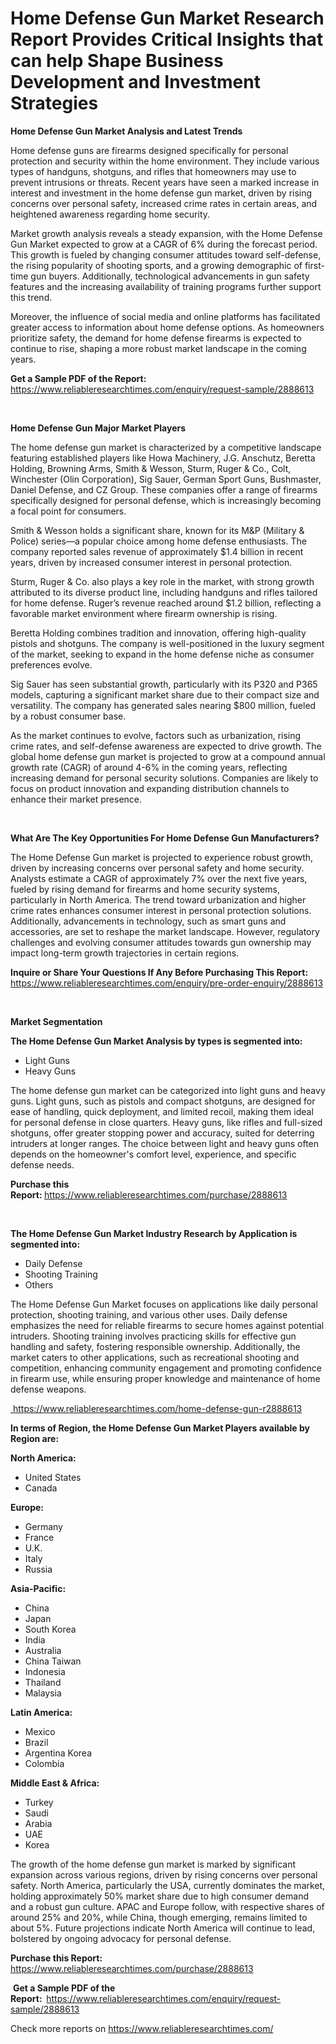 <p><h1>Home Defense Gun Market Research Report Provides Critical Insights that can help Shape Business Development and Investment Strategies</h1></p><p><strong>Home Defense Gun Market Analysis and Latest Trends</strong></p>
<p><p>Home defense guns are firearms designed specifically for personal protection and security within the home environment. They include various types of handguns, shotguns, and rifles that homeowners may use to prevent intrusions or threats. Recent years have seen a marked increase in interest and investment in the home defense gun market, driven by rising concerns over personal safety, increased crime rates in certain areas, and heightened awareness regarding home security.</p><p>Market growth analysis reveals a steady expansion, with the Home Defense Gun Market expected to grow at a CAGR of 6% during the forecast period. This growth is fueled by changing consumer attitudes toward self-defense, the rising popularity of shooting sports, and a growing demographic of first-time gun buyers. Additionally, technological advancements in gun safety features and the increasing availability of training programs further support this trend.</p><p>Moreover, the influence of social media and online platforms has facilitated greater access to information about home defense options. As homeowners prioritize safety, the demand for home defense firearms is expected to continue to rise, shaping a more robust market landscape in the coming years.</p></p>
<p><strong>Get a Sample PDF of the Report:&nbsp;</strong> <a href="https://www.reliableresearchtimes.com/enquiry/request-sample/2888613?utm_campaign=2792&utm_medium=2&utm_source=Github&utm_content=ia&utm_term=14032025&utm_id=home-defense-gun">https://www.reliableresearchtimes.com/enquiry/request-sample/2888613</a></p>
<p>&nbsp;</p>
<p><strong>Home Defense Gun Major Market Players</strong></p>
<p><p>The home defense gun market is characterized by a competitive landscape featuring established players like Howa Machinery, J.G. Anschutz, Beretta Holding, Browning Arms, Smith & Wesson, Sturm, Ruger & Co., Colt, Winchester (Olin Corporation), Sig Sauer, German Sport Guns, Bushmaster, Daniel Defense, and CZ Group. These companies offer a range of firearms specifically designed for personal defense, which is increasingly becoming a focal point for consumers.</p><p>Smith & Wesson holds a significant share, known for its M&P (Military & Police) series—a popular choice among home defense enthusiasts. The company reported sales revenue of approximately $1.4 billion in recent years, driven by increased consumer interest in personal protection.</p><p>Sturm, Ruger & Co. also plays a key role in the market, with strong growth attributed to its diverse product line, including handguns and rifles tailored for home defense. Ruger’s revenue reached around $1.2 billion, reflecting a favorable market environment where firearm ownership is rising.</p><p>Beretta Holding combines tradition and innovation, offering high-quality pistols and shotguns. The company is well-positioned in the luxury segment of the market, seeking to expand in the home defense niche as consumer preferences evolve.</p><p>Sig Sauer has seen substantial growth, particularly with its P320 and P365 models, capturing a significant market share due to their compact size and versatility. The company has generated sales nearing $800 million, fueled by a robust consumer base.</p><p>As the market continues to evolve, factors such as urbanization, rising crime rates, and self-defense awareness are expected to drive growth. The global home defense gun market is projected to grow at a compound annual growth rate (CAGR) of around 4-6% in the coming years, reflecting increasing demand for personal security solutions. Companies are likely to focus on product innovation and expanding distribution channels to enhance their market presence.</p></p>
<p>&nbsp;</p>
<p><strong>What Are The Key Opportunities For Home Defense Gun Manufacturers?</strong></p>
<p><p>The Home Defense Gun market is projected to experience robust growth, driven by increasing concerns over personal safety and home security. Analysts estimate a CAGR of approximately 7% over the next five years, fueled by rising demand for firearms and home security systems, particularly in North America. The trend toward urbanization and higher crime rates enhances consumer interest in personal protection solutions. Additionally, advancements in technology, such as smart guns and accessories, are set to reshape the market landscape. However, regulatory challenges and evolving consumer attitudes towards gun ownership may impact long-term growth trajectories in certain regions.</p></p>
<p><strong>Inquire or Share Your Questions If Any Before Purchasing This Report:</strong> <a href="https://www.reliableresearchtimes.com/enquiry/pre-order-enquiry/2888613?utm_campaign=2792&utm_medium=2&utm_source=Github&utm_content=ia&utm_term=14032025&utm_id=home-defense-gun">https://www.reliableresearchtimes.com/enquiry/pre-order-enquiry/2888613</a></p>
<p>&nbsp;</p>
<p><strong>Market Segmentation</strong></p>
<p><strong>The Home Defense Gun Market Analysis by types is segmented into:</strong></p>
<p><ul><li>Light Guns</li><li>Heavy Guns</li></ul></p>
<p><p>The home defense gun market can be categorized into light guns and heavy guns. Light guns, such as pistols and compact shotguns, are designed for ease of handling, quick deployment, and limited recoil, making them ideal for personal defense in close quarters. Heavy guns, like rifles and full-sized shotguns, offer greater stopping power and accuracy, suited for deterring intruders at longer ranges. The choice between light and heavy guns often depends on the homeowner's comfort level, experience, and specific defense needs.</p></p>
<p><strong>Purchase this Report:&nbsp;</strong><a href="https://www.reliableresearchtimes.com/purchase/2888613?utm_campaign=2792&utm_medium=2&utm_source=Github&utm_content=ia&utm_term=14032025&utm_id=home-defense-gun">https://www.reliableresearchtimes.com/purchase/2888613</a></p>
<p>&nbsp;</p>
<p><strong>The Home Defense Gun Market Industry Research by Application is segmented into:</strong></p>
<p><ul><li>Daily Defense</li><li>Shooting Training</li><li>Others</li></ul></p>
<p><p>The Home Defense Gun Market focuses on applications like daily personal protection, shooting training, and various other uses. Daily defense emphasizes the need for reliable firearms to secure homes against potential intruders. Shooting training involves practicing skills for effective gun handling and safety, fostering responsible ownership. Additionally, the market caters to other applications, such as recreational shooting and competition, enhancing community engagement and promoting confidence in firearm use, while ensuring proper knowledge and maintenance of home defense weapons.</p></p>
<p><a href="https://www.reliableresearchtimes.com/home-defense-gun-r2888613?utm_campaign=2792&utm_medium=2&utm_source=Github&utm_content=ia&utm_term=14032025&utm_id=home-defense-gun">&nbsp;https://www.reliableresearchtimes.com/home-defense-gun-r2888613</a></p>
<p><strong>In terms of Region, the Home Defense Gun Market Players available by Region are:</strong></p>
<p>
    <p> <strong> North America: </strong>
        <ul>
            <li>United States</li>
            <li>Canada</li>
        </ul>
        </p> 
    <p> <strong> Europe: </strong>
        <ul>
            <li>Germany</li>
            <li>France</li>
            <li>U.K.</li>
            <li>Italy</li>
            <li>Russia</li>
        </ul>
        </p> 
    <p> <strong> Asia-Pacific: </strong>
        <ul>
            <li>China</li>
            <li>Japan</li>
            <li>South Korea</li>
            <li>India</li>
            <li>Australia</li>
            <li>China Taiwan</li>
            <li>Indonesia</li>
            <li>Thailand</li>
            <li>Malaysia</li>
        </ul>
        </p> 
    <p> <strong> Latin America: </strong>
        <ul>
            <li>Mexico</li>
            <li>Brazil</li>
            <li>Argentina Korea</li>
            <li>Colombia</li>
        </ul>
        </p> 
    <p> <strong> Middle East & Africa: </strong>
        <ul>
            <li>Turkey</li>
            <li>Saudi</li>
            <li>Arabia</li>
            <li>UAE</li>
            <li>Korea</li>
        </ul>
    </p>
    </p>
<p><p>The growth of the home defense gun market is marked by significant expansion across various regions, driven by rising concerns over personal safety. North America, particularly the USA, currently dominates the market, holding approximately 50% market share due to high consumer demand and a robust gun culture. APAC and Europe follow, with respective shares of around 25% and 20%, while China, though emerging, remains limited to about 5%. Future projections indicate North America will continue to lead, bolstered by ongoing advocacy for personal defense.</p></p>
<p><strong>Purchase this Report: </strong><a href="https://www.reliableresearchtimes.com/purchase/2888613?utm_campaign=2792&utm_medium=2&utm_source=Github&utm_content=ia&utm_term=14032025&utm_id=home-defense-gun">https://www.reliableresearchtimes.com/purchase/2888613</a></p>
<p>&nbsp;<strong>Get a Sample PDF of the Report:&nbsp;&nbsp;</strong><a href="https://www.reliableresearchtimes.com/enquiry/request-sample/2888613?utm_campaign=2792&utm_medium=2&utm_source=Github&utm_content=ia&utm_term=14032025&utm_id=home-defense-gun">https://www.reliableresearchtimes.com/enquiry/request-sample/2888613</a></p>
<p><strong></strong></p>
<p>Check more reports on <a href="https://www.reliableresearchtimes.com/?utm_campaign=2792&utm_medium=2&utm_source=Github&utm_content=ia&utm_term=14032025&utm_id=home-defense-gun">https://www.reliableresearchtimes.com/</a></p>